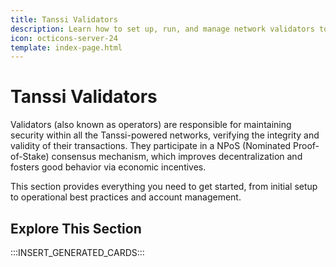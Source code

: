 ```yaml
---
title: Tanssi Validators
description: Learn how to set up, run, and manage network validators to participate in the Tanssi infrastructure protocol, verifying transactions and earning rewards.
icon: octicons-server-24
template: index-page.html
---
```


# Tanssi Validators

Validators (also known as operators) are responsible for maintaining security within all the Tanssi-powered networks, verifying the integrity and validity of their transactions. They participate in a NPoS (Nominated Proof-of-Stake) consensus mechanism, which improves decentralization and fosters good behavior via economic incentives.

This section provides everything you need to get started, from initial setup to operational best practices and account management.

## Explore This Section

:::INSERT_GENERATED_CARDS:::
